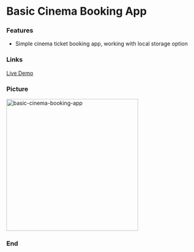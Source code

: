 # Basic Cinema Booking App

### Features

- Simple cinema ticket booking app, working with local storage option

### Links

[Live Demo](https://basic-cinema-booking-app.netlify.app/)

### Picture

<img width="344" alt="basic-cinema-booking-app" src="https://user-images.githubusercontent.com/66042015/179425604-25a48022-ebb4-4099-b37c-f728b2ad8c9f.png">

### End
